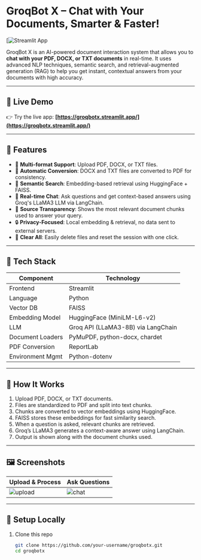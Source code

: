 # GroqBot X – Chat with Your Documents, Smarter & Faster!

[![Streamlit App](https://groqbotx.streamlit.app/)

GroqBot X is an AI-powered document interaction system that allows you to **chat with your PDF, DOCX, or TXT documents** in real-time. It uses advanced NLP techniques, semantic search, and retrieval-augmented generation (RAG) to help you get instant, contextual answers from your documents with high accuracy.

---

## 🚀 Live Demo

👉 Try the live app: **[https://groqbotx.streamlit.app/](https://groqbotx.streamlit.app/)**

---

## 📂 Features

- 📄 **Multi-format Support**: Upload PDF, DOCX, or TXT files.
- 🔁 **Automatic Conversion**: DOCX and TXT files are converted to PDF for consistency.
- 🧠 **Semantic Search**: Embedding-based retrieval using HuggingFace + FAISS.
- 💬 **Real-time Chat**: Ask questions and get context-based answers using Groq's LLaMA3 LLM via LangChain.
- 📎 **Source Transparency**: Shows the most relevant document chunks used to answer your query.
- 🔒 **Privacy-Focused**: Local embedding & retrieval, no data sent to external servers.
- 🧹 **Clear All**: Easily delete files and reset the session with one click.

---

## 🧰 Tech Stack

| Component              | Technology                                 |
|------------------------|--------------------------------------------|
| Frontend               | Streamlit                                  |
| Language               | Python                                     |
| Vector DB              | FAISS                                      |
| Embedding Model        | HuggingFace (MiniLM-L6-v2)                 |
| LLM                    | Groq API (LLaMA3-8B) via LangChain         |
| Document Loaders       | PyMuPDF, python-docx, chardet              |
| PDF Conversion         | ReportLab                                  |
| Environment Mgmt       | Python-dotenv                              |

---

## 🧠 How It Works

1. Upload PDF, DOCX, or TXT documents.
2. Files are standardized to PDF and split into text chunks.
3. Chunks are converted to vector embeddings using HuggingFace.
4. FAISS stores these embeddings for fast similarity search.
5. When a question is asked, relevant chunks are retrieved.
6. Groq’s LLaMA3 generates a context-aware answer using LangChain.
7. Output is shown along with the document chunks used.

---

## 🖼️ Screenshots

| Upload & Process | Ask Questions |
|------------------|----------------|
| ![upload](https://i.imgur.com/NuAq7pq.png) | ![chat](https://i.imgur.com/nFKAn6C.png) |

---

## 🧪 Setup Locally

1. Clone this repo  
   ```bash
   git clone https://github.com/your-username/groqbotx.git
   cd groqbotx

